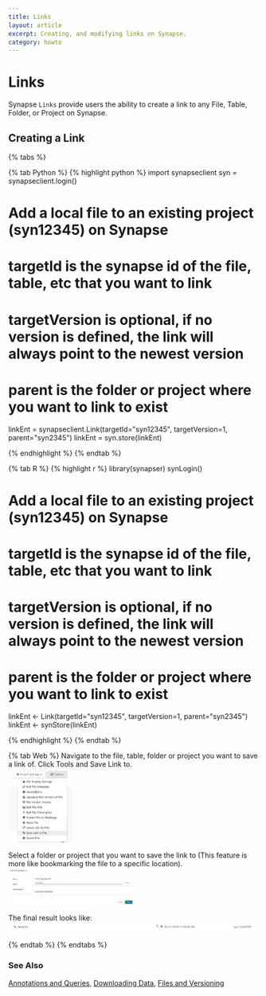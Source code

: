```yaml
---
title: Links
layout: article
excerpt: Creating, and modifying links on Synapse.
category: howto
---
```


<style>
#toobig {
    width: 25%;
}
#image {
    width: 50%;
}
#link {
    width: 100%;
}
</style>


# Links
Synapse `Links` provide users the ability to create a link to any File, Table, Folder, or Project on Synapse. 



## Creating a Link


{% tabs %}

{% tab Python %}
{% highlight python %}
import synapseclient
syn = synapseclient.login()

# Add a local file to an existing project (syn12345) on Synapse
# targetId is the synapse id of the file, table, etc that you want to link
# targetVersion is optional, if no version is defined, the link will always point to the newest version
# parent is the folder or project where you want to link to exist
linkEnt = synapseclient.Link(targetId="syn12345", targetVersion=1, parent="syn2345")
linkEnt = syn.store(linkEnt)

{% endhighlight %}
{% endtab %}

{% tab R %}
{% highlight r %}
library(synapser)
synLogin()

# Add a local file to an existing project (syn12345) on Synapse
# targetId is the synapse id of the file, table, etc that you want to link
# targetVersion is optional, if no version is defined, the link will always point to the newest version
# parent is the folder or project where you want to link to exist
linkEnt <- Link(targetId="syn12345", targetVersion=1, parent="syn2345")
linkEnt <- synStore(linkEnt)

{% endhighlight %}
{% endtab %}

{% tab Web %}
Navigate to the file, table, folder or project you want to save a link of. Click Tools and Save Link to.
<br>
<img id="toobig" src="/assets/images/save_link_to_file.png">
<br>

Select a folder or project that you want to save the link to (This feature is more like bookmarking the file to a specific location).
<br>
<img id="image" src="/assets/images/link_to_parent.png">
<br>

The final result looks like:
<br>
<img id="link" src="/assets/images/link_entity.png">
<br>

{% endtab %}
{% endtabs %}


### See Also
[Annotations and Queries](/articles/annotation_and_query.html), [Downloading Data](/articles/downloading_data.html), [Files and Versioning](/articles/versioning.html)
